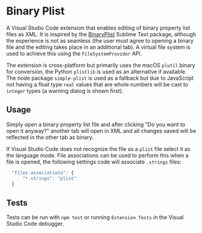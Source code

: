 # Binary Plist

A Visual Studio Code extension that enables editing of binary property list files as XML. It is inspired by the [BinaryPlist](https://github.com/tyrone-sudeium/st3-binaryplist) Sublime Text package, although the experience is not as seamless (the user must agree to opening a binary file and the editing takes place in an additional tab). A virtual file system is used to achieve this using the `FileSystemProvider` API.

The extension is cross-platform but primarily uses the macOS `plutil` binary for conversion, the Python `plistlib` is used as an alternative if available. The node package `simple-plist` is used as a fallback but due to JavaScript not having a float type `real` values that are whole numbers will be cast to `integer` types (a warning dialog is shown first).

## Usage

Simply open a binary property list file and after clicking "Do you want to open it anyway?" another tab will open in XML and all changes saved will be reflected in the other tab as binary.

If Visual Studio Code does not recognize the file as a `plist` file select it as the language mode. File associations can be used to perform this when a file is opened, the following settings code will associate `.strings` files:

```javascript
  "files.associations": {
​      "*.strings": "plist"
  }
```

## Tests

Tests can be run with `npm test` or running `Extension Tests` in the Visual Studio Code debugger.
